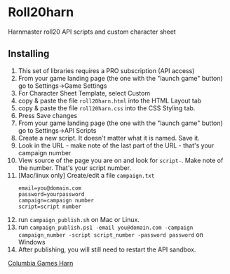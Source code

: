 # Roll20harn
Harnmaster roll20 API scripts and custom character sheet

## Installing
1. This set of libraries requires a PRO subscription (API access)
1. From your game landing page (the one with the "launch game" button) 
   go to Settings->Game Settings
1. For Character Sheet Template, select Custom
1. copy & paste the file ``roll20harn.html`` into the HTML Layout tab
1. copy & paste the file ``roll20harn.css`` into the CSS Styling tab.
1. Press Save changes
1. From your game landing page (the one with the "launch game" button) 
   go to Settings->API Scripts
1. Create a new script. It doesn't matter what it is named. Save it.
1. Look in the URL - make note of the last part of the URL - that's 
   your campaign number
1. View source of the page you are on and look for ```script-```. Make
   note of the number. That's your script number.
1. [Mac/linux only] Create/edit a file ```campaign.txt```
    ```
    email=you@domain.com
    password=yourpassword
    campaign=campaign number
    script=script number
    ```
1. run ```campaign_publish.sh``` on Mac or Linux.
1. run ```campaign_publish.ps1 -email you@domain.com -campaign campaign_number -script script_number -password password``` on Windows
1. After publishing, you will still need to restart the API sandbox.


[Columbia Games Harn](http://columbiagames.com/harn/index.html)